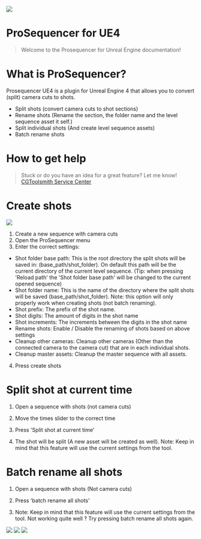 ![](/img/cover.jpg)

# ProSequencer for UE4

> Welcome to the Prosequencer for Unreal Engine documentation!  

# What is ProSequencer?

Prosequencer UE4 is a plugin for Unreal Engine 4 that allows you to convert (split) camera cuts to shots.

- Split shots (convert camera cuts to shot sections)
- Rename shots (Rename the section, the folder name and the level sequence asset it self.)
- Split individual shots (And create level sequence assets)
- Batch rename shots


# How to get help

> Stuck or do you have an idea for a great feature? Let me know! 
[CGToolsmith Service Center](https://cgtoolsmith.atlassian.net/servicedesk/customer/portals)


# Create shots

![](/img/ProSequencerTool_UI_2.jpg)

1. Create a new sequence with camera cuts
2. Open the ProSequencer menu 
3. Enter the correct settings:

- Shot folder base path: This is the root directory the split shots will be saved in: (base_path/shot_folder).
On default this path will be the current directory of the current level sequence. (Tip: when pressing 'Reload path' the 'Shot folder base path' will be changed to the current opened sequence)
- Shot folder name: This is the name of the directory where the split shots will be saved (base_path/shot_folder). Note: this option will only properly work when creating shots (not batch renaming).
- Shot prefix: The prefix of the shot name.
- Shot digits: The amount of digits in the shot name
- Shot increments: The increments between the digits in the shot name
- Rename shots: Enable / Disable the renaming of shots based on above settings
- Cleanup other cameras: Cleanup other cameras (Other than the connected camera to the camera cut) that are in each individual shots. 
- Cleanup master assets: Cleanup the master sequence with all assets.

4. Press create shots


# Split shot at current time

1. Open a sequence with shots (not camera cuts)

2. Move the times slider to the correct time

3. Press 'Split shot at current time'

4. The shot will be split (A new asset will be created as well). Note: Keep in mind that this feature will use the current settings from the tool.


# Batch rename all shots

1. Open a sequence with shots (Not camera cuts)

2. Press 'batch rename all shots'

3. Note: Keep in mind that this feature will use the current settings from the tool. Not working quite well ? Try pressing batch rename all shots again.


![](/img/prosequencer_menu.jpg)
![](/img/prosequencer_UI_1.jpg)
![](/img/ProSequencerTool_UI_3.jpg)

